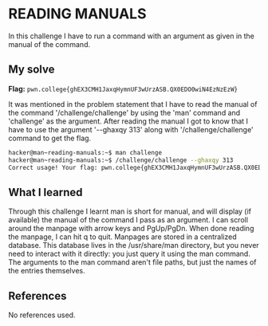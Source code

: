 # READING MANUALS
In this challenge I have to run a command with an argument as given in the manual of the command.

## My solve
**Flag:** `pwn.college{ghEX3CMH1JaxqHymnUF3wUrzASB.QX0EDO0wiN4EzNzEzW}`

It was mentioned in the problem statement that I have to read the manual of the command '/challenge/challenge' by using the 'man' command and 'challenge' as the argument. After reading the manual I got to know that I have to use the argument '--ghaxqy 313' along with '/challenge/challenge' command to get the flag.
```bash
hacker@man~reading-manuals:~$ man challenge
hacker@man~reading-manuals:~$ /challenge/challenge --ghaxqy 313
Correct usage! Your flag: pwn.college{ghEX3CMH1JaxqHymnUF3wUrzASB.QX0EDO0wiN4EzNzEzW}
```

## What I learned
Through this challenge I learnt man is short for manual, and will display (if available) the manual of the command I pass as an argument. I can scroll around the manpage with arrow keys and PgUp/PgDn. When done reading the manpage, I can hit q to quit. Manpages are stored in a centralized database. This database lives in the /usr/share/man directory, but you never need to interact with it directly: you just query it using the man command. The arguments to the man command aren't file paths, but just the names of the entries themselves.

## References 
No references used.

